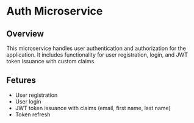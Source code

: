# Auth Microservice

## Overview

This microservice handles user authentication and authorization for the application. It includes functionality for user registration, login, and JWT token issuance with custom claims. 

## Fetures

- User registration
- User login
- JWT token issuance with claims (email, first name, last name)
- Token refresh